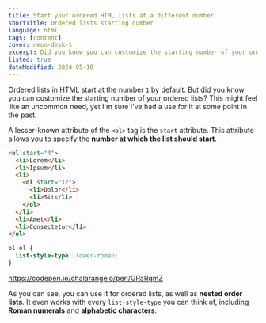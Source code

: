 ```yaml
---
title: Start your ordered HTML lists at a different number
shortTitle: Ordered lists starting number
language: html
tags: [content]
cover: neon-desk-1
excerpt: Did you know you can customize the starting number of your ordered lists? Learn how with this quick tip.
listed: true
dateModified: 2024-05-10
---
```


Ordered lists in HTML start at the number `1` by default. But did you know you can customize the starting number of your ordered lists? This might feel like an uncommon need, yet I'm sure I've had a use for it at some point in the past.

A lesser-known attribute of the `<ol>` tag is the `start` attribute. This attribute allows you to specify the **number at which the list should start**.

```html
<ol start="4">
  <li>Lorem</li>
  <li>Ipsum</li>
  <li>
    <ol start="12">
      <li>Dolor</li>
      <li>Sit</li>
    </ol>
  </li>
  <li>Amet</li>
  <li>Consectetur</li>
</ol>
```

```css
ol ol {
  list-style-type: lower-roman;
}
```

https://codepen.io/chalarangelo/pen/GRaRqmZ

As you can see, you can use it for ordered lists, as well as **nested order lists**. It even works with every `list-style-type` you can think of, including **Roman numerals** and **alphabetic characters**.
